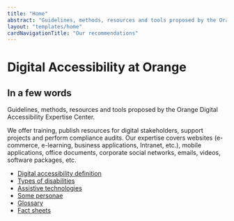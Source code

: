 ```yaml
---
title: "Home"
abstract: "Guidelines, methods, resources and tools proposed by the Orange Expertise Center for Digital Accessibility"
layout: "templates/home"
cardNavigationTitle: "Our recommendations"
---
```


# Digital Accessibility at Orange

## In a few words

Guidelines, methods, resources and tools proposed by the Orange Digital Accessibility Expertise Center.

We offer training, publish resources for digital stakeholders, support projects and perform compliance audits. Our expertise covers websites (e-commerce, e-learning, business applications, Intranet, etc.), mobile applications, office documents, corporate social networks, emails, videos, software packages, etc.


<ul class="list-inline">
  <li class="list-inline-item pb-2">
    <a href="digital-accessibility-definition/" class="btn btn-outline-secondary btn-sm">Digital accessibility definition</a>
  </li>
  <li class="list-inline-item pb-2">
    <a href="types-of-disabilities/" class="btn btn-outline-secondary btn-sm">Types of disabilities</a>
  </li>
  <li class="list-inline-item pb-2">
    <a href="assistive-technologies/" class="btn btn-outline-secondary btn-sm">Assistive technologies</a>
  </li>
   <li class="list-inline-item pb-2">
    <a href="persona/" class="btn btn-outline-secondary btn-outline-sm">Some personae</a>
  </li>
  <li class="list-inline-item pb-2">
    <a href="glossary/" class="btn btn-outline-secondary btn-outline-sm">Glossary</a>
  </li>
    <li class="list-inline-item pb-2">
    <a href="articles/fact-sheet-accessibility/#fact-sheets-list/" class="btn btn-outline-secondary btn-sm">Fact sheets</a>
  </li>
</ul>
